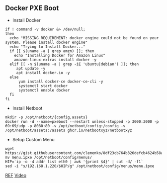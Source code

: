 ## Docker PXE Boot

- Install Docker

```
if ! command -v docker &> /dev/null;
then
  echo "MISSING REQUIREMENT: docker engine could not be found on your system. Please install docker engine"
  echo "Trying to Install Docker..."
  if [[ $(uname -a | grep amzn) ]]; then
    echo "Installing Docker for Amazon Linux"
    amazon-linux-extras install docker -y
  elif [[ -n $(uname -a | grep -iE 'ubuntu|debian') ]]; then 
     apt update -y
     apt install docker.io -y
  else
      yum install docker-ce docker-ce-cli -y
      systemctl start docker
      systemctl enable docker
  fi
fi
```

- Install Netboot

```
mkdir -p /opt/netboot/{config,assets}
docker run -d --name=pxeboot --restart unless-stopped -p 3000:3000 -p 69:69/udp -p 8080:80 -v /opt/netboot/config:/config -v /opt/netboot/assets:/assets ghcr.io/netbootxyz/netbootxyz
```

- Setup Custom Menu

```
wget https://gist.githubusercontent.com/clemenko/8df23cb764b326defcb4624b58ab4da2/raw/6d623f91c79f1d05082f9372ea3c475273f8563a/menu.ipxe
mv menu.ipxe /opt/netboot/config/menus/
HIP=`ip -o -4 addr list eth0 | awk '{print $4}' | cut -d/ -f1`
sed -i "s/192.168.1.220/$HIP/g" /opt/netboot/config/menus/menu.ipxe
```

[REF](https://gist.github.com/clemenko/8df23cb764b326defcb4624b58ab4da2)
[Video](https://www.youtube.com/watch?v=p8woPhLJ_DA)
